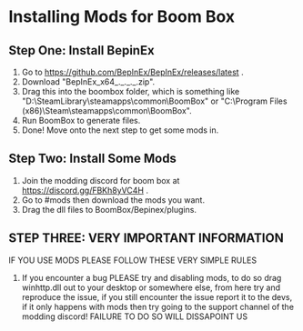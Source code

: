 # Installing Mods for Boom Box

## Step One: Install BepinEx

1. Go to https://github.com/BepInEx/BepInEx/releases/latest .
2. Download "BepInEx_x64\_.\_.\_.\_.zip".
3. Drag this into the boombox folder, which is something like 
"D:\SteamLibrary\steamapps\common\BoomBox\" or "C:\Program Files (x86)\Steam\steamapps\common\BoomBox\".
4. Run BoomBox to generate files.
5. Done! Move onto the next step to get some mods in.

## Step Two: Install Some Mods
1. Join the modding discord for boom box at https://discord.gg/FBKh8yVC4H .
2. Go to #mods then download the mods you want.
3. Drag the dll files to BoomBox/Bepinex/plugins.

## STEP THREE: VERY IMPORTANT INFORMATION
IF YOU USE MODS PLEASE FOLLOW THESE VERY SIMPLE RULES
1. If you encounter a bug PLEASE try and disabling mods, to do so drag winhttp.dll out to your desktop or somewhere else, from here try and reproduce the issue, if you still encounter the issue report it to the devs, if it only happens with mods then try going to the support channel of the modding discord!
FAILURE TO DO SO WILL DISSAPOINT US